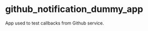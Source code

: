 github_notification_dummy_app
=============================

App used to test callbacks from Github service.


